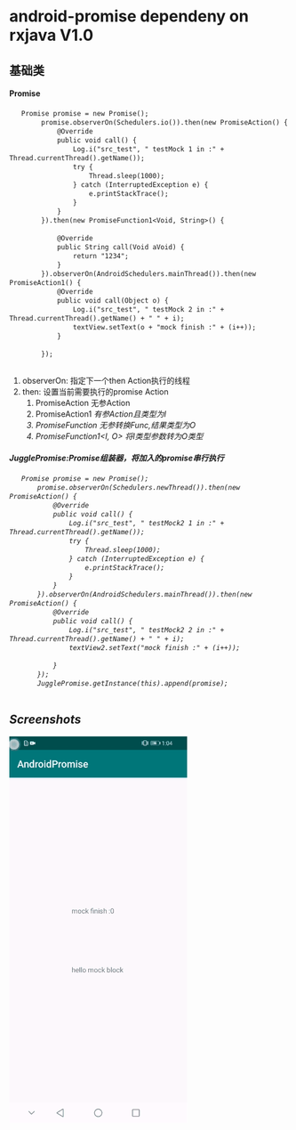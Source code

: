 # android-promise dependeny on rxjava V1.0

## 基础类
#### Promise
```
   Promise promise = new Promise();
        promise.observerOn(Schedulers.io()).then(new PromiseAction() {
            @Override
            public void call() {
                Log.i("src_test", " testMock 1 in :" + Thread.currentThread().getName());
                try {
                    Thread.sleep(1000);
                } catch (InterruptedException e) {
                    e.printStackTrace();
                }
            }
        }).then(new PromiseFunction1<Void, String>() {

            @Override
            public String call(Void aVoid) {
                return "1234";
            }
        }).observerOn(AndroidSchedulers.mainThread()).then(new PromiseAction1() {
            @Override
            public void call(Object o) {
                Log.i("src_test", " testMock 2 in :" + Thread.currentThread().getName() + " " + i);
                textView.setText(o + "mock finish :" + (i++));
            }

        });
   
```
1. observerOn: 指定下一个then Action执行的线程
2. then: 设置当前需要执行的promise Action
   1. PromiseAction 无参Action
   2. PromiseAction1<I> 有参Action且类型为I
   3. PromiseFunction<O> 无参转换Func,结果类型为O
   4. PromiseFunction1<I, O> 将I类型参数转为O类型

#### JugglePromise:Promise组装器，将加入的promise串行执行   
 ```
    Promise promise = new Promise();
        promise.observerOn(Schedulers.newThread()).then(new PromiseAction() {
            @Override
            public void call() {
                Log.i("src_test", " testMock2 1 in :" + Thread.currentThread().getName());
                try {
                    Thread.sleep(1000);
                } catch (InterruptedException e) {
                    e.printStackTrace();
                }
            }
        }).observerOn(AndroidSchedulers.mainThread()).then(new PromiseAction() {
            @Override
            public void call() {
                Log.i("src_test", " testMock2 2 in :" + Thread.currentThread().getName() + " " + i);
                textView2.setText("mock finish :" + (i++));

            }
        });
        JugglePromise.getInstance(this).append(promise);
        
 ```


## Screenshots
![](https://github.com/sanyinchen/android-promise/blob/master/source/1583687326551.gif) 

